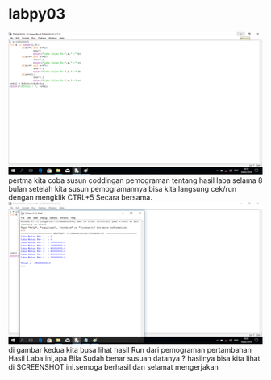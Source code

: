 # labpy03
![foto1](https://raw.githubusercontent.com/anggieej15/labpy03/master/part1.png)
pertma kita coba susun coddingan pemograman tentang hasil laba selama 8 bulan setelah kita susun pemogramannya bisa kita langsung cek/run
dengan mengklik CTRL+5 Secara bersama.
![foto2](https://raw.githubusercontent.com/anggieej15/labpy03/master/part2.png)
di gambar kedua kita busa lihat hasil Run dari pemograman pertambahan Hasil Laba ini,apa Bila Sudah benar
susuan datanya ? hasilnya bisa kita lihat di SCREENSHOT ini.semoga berhasil dan selamat mengerjakan
